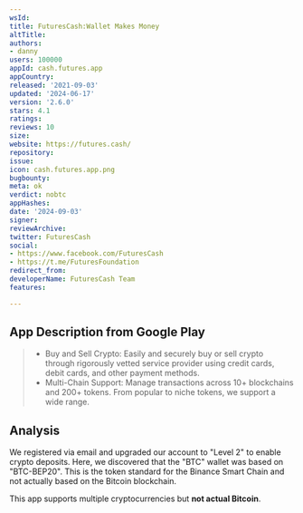 ```yaml
---
wsId: 
title: FuturesCash:Wallet Makes Money
altTitle: 
authors:
- danny
users: 100000
appId: cash.futures.app
appCountry: 
released: '2021-09-03'
updated: '2024-06-17'
version: '2.6.0'
stars: 4.1
ratings: 
reviews: 10
size: 
website: https://futures.cash/
repository: 
issue: 
icon: cash.futures.app.png
bugbounty: 
meta: ok
verdict: nobtc
appHashes: 
date: '2024-09-03'
signer: 
reviewArchive: 
twitter: FuturesCash
social:
- https://www.facebook.com/FuturesCash
- https://t.me/FuturesFoundation
redirect_from: 
developerName: FuturesCash Team
features: 

---
```


## App Description from Google Play

> - Buy and Sell Crypto: Easily and securely buy or sell crypto through rigorously vetted service provider using credit cards, debit cards, and other payment methods.
> - Multi-Chain Support: Manage transactions across 10+ blockchains and 200+ tokens. From popular to niche tokens, we support a wide range.

## Analysis

We registered via email and upgraded our account to "Level 2" to enable crypto deposits. Here, we discovered that the "BTC" wallet was based on "BTC-BEP20". This is the token standard for the Binance Smart Chain and not actually based on the Bitcoin blockchain. 

This app supports multiple cryptocurrencies but **not actual Bitcoin**.